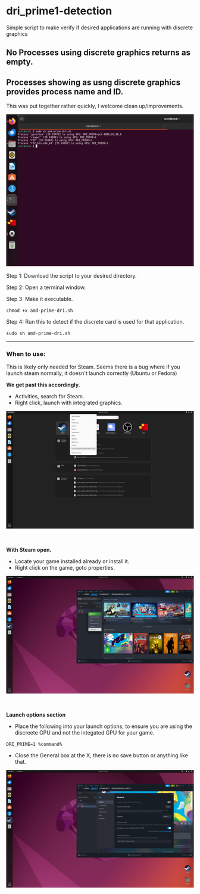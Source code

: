 # dri_prime1-detection
Simple script to make verify if desired applications are running with discrete graphics

## No Processes using discrete graphics returns as empty.

## Processes showing as usng discrete graphics provides process name and ID.

This was put together rather quickly, I welcome clean up/improvements. 

![Example of this script in use](https://raw.githubusercontent.com/ctsdownloads/dri_prime1-detection/main/PRIME.png)


Step 1: Download the script to your desired directory.

Step 2: Open a terminal window.

Step 3: Make it executable.
```
chmod +x amd-prime-dri.sh
```

Step 4: Run this to detect if the discrete card is used for that application.
```
sudo sh amd-prime-dri.sh
```
-------------------------------------------------------

### When to use: 

This is likely only needed for Steam. Seems there is a bug where if you launch steam normally, it doesn't launch correctly (Ubuntu or Fedora)

**We get past this accordingly.**

- Activities, search for Steam.
- Right click, launch with integrated graphics.
  
![Locate and launch Steam using INTEGRATED graphics](https://raw.githubusercontent.com/ctsdownloads/dri_prime1-detection/main/Steam-1.png)

&nbsp;
&nbsp;
&nbsp;

**With Steam open.**

- Locate your game installed already or install it.
- Right click on the game, goto properties.
  
![Right click on the game, goto properties](https://raw.githubusercontent.com/ctsdownloads/dri_prime1-detection/main/steam-2.png)

&nbsp;
&nbsp;
&nbsp;

**Launch options section**

- Place the following into your launch options, to ensure you are using the discreete GPU and not the integated GPU for your game.

```
DRI_PRIME=1 %command%
```
- Close the General box at the X, there is no save button or anything like that.

  

![Place the following into your launch options](https://raw.githubusercontent.com/ctsdownloads/dri_prime1-detection/main/steam-3.png)


